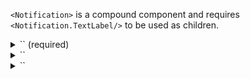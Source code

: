 `<Notification>` is a compound component and requires `<Notification.TextLabel/>` to be used as children.

<details>
  <summary>
    `<Notification.TextLabel/>` (required)
  </summary>

  Use this component to display the notification message

  | propName   | propType   | defaultValue   | isRequired   | description         |
  | ---------- | ---------- | -------------- | ------------ | -------------       |
  | children   | string     | -              | -            | The text to display |
  | ellipsis   | boolean    | true           | -            | The label text could be either with or without ellipsis |
</details>

<details>
  <summary>
    `<Notification.CloseButton/>`
  </summary>

  Use this component to display the close button
</details>

<details>
  <summary>
    `<Notification.ActionButton/>`
  </summary>

  Use this component to supply an action button for the notification

  | propName   | propType                  | defaultValue   | isRequired              | description                              |
  | ---------- | ----------                | -------------- | ------------            | -------------                            |
  | children   | string                    | -              | -                       | The text to display                      |
  | type       | string (button, textLink) | -              | button                  | A Button component or TextLink component |
  | onClick    | function                  | -              | e => e.preventDefault() | -                                        |
  | link       | string                    | -              | -                       | A url to navigate to on click            |
  | target     | string                    | `_self`        | -                       | The `target` attribute to be set on the `a` tag (for `textLink` type)                      |
</details>
